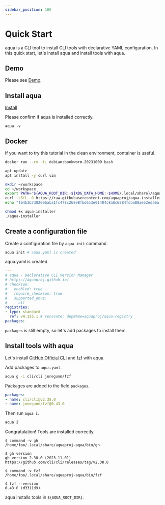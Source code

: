 ```yaml
---
sidebar_position: 100
---
```


# Quick Start

aqua is a CLI tool to install CLI tools with declarative YAML configuration.
In this quick start, let's install aqua and install tools with aqua.

## Demo

Please see [Demo](https://asciinema.org/a/498262?autoplay=1).

## Install aqua

[Install](install.md)

Please confirm if aqua is installed correctly.

```console
aqua -v
```

## Docker

If you want to try this tutorial in the clean environment, container is useful.

```bash
docker run --rm -ti debian:bookworm-20231009 bash
```

```bash
apt update
apt install -y curl vim

mkdir ~/workspace
cd ~/workspace
export PATH="${AQUA_ROOT_DIR:-${XDG_DATA_HOME:-$HOME/.local/share}/aquaproj-aqua}/bin:$PATH"
curl -sSfL -O https://raw.githubusercontent.com/aquaproj/aqua-installer/v3.0.1/aqua-installer
echo "fb4b3b7d026e5aba1fc478c268e8fbd653e01404c8a8c6284fdba88ae62eda6a  aqua-installer" | sha256sum -c

chmod +x aqua-installer
./aqua-installer
```

## Create a configuration file

Create a configuration file by `aqua init` command.

```bash
aqua init # aqua.yaml is created
```

aqua.yaml is created.

```yaml
---
# aqua - Declarative CLI Version Manager
# https://aquaproj.github.io/
# checksum:
#   enabled: true
#   require_checksum: true
#   supported_envs:
#   - all
registries:
- type: standard
  ref: v4.155.1 # renovate: depName=aquaproj/aqua-registry
packages:
```

`packages` is still empty, so let's add packages to install them.

## Install tools with aqua

Let's install [GitHub Official CLI](https://cli.github.com/) and [fzf](https://github.com/junegunn/fzf) with aqua.

Add packages to `aqua.yaml`.

```bash
aqua g -i cli/cli junegunn/fzf
```

Packages are added to the field `packages`.

```yaml
packages:
- name: cli/cli@v2.38.0
- name: junegunn/fzf@0.43.0
```

Then run `aqua i`.

```bash
aqua i
```

Congratulation! Tools are installed correctly.

```console
$ command -v gh
/home/foo/.local/share/aquaproj-aqua/bin/gh

$ gh version
gh version 2.38.0 (2023-11-01)
https://github.com/cli/cli/releases/tag/v2.38.0

$ command -v fzf
/home/foo/.local/share/aquaproj-aqua/bin/fzf

$ fzf --version
0.43.0 (d3311d9)
```

aqua installs tools in `${AQUA_ROOT_DIR}`.
